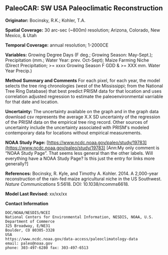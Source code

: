 ## PaleoCAR: SW USA Paleoclimatic Reconstruction

**Originator:** Bocinsky, R.K.; Kohler, T.A.

**Spatial Coverage:** 30 arc-sec (~800m) resolution; Arizona, Colorado, New Mexico, & Utah

**Temporal Coverage:** annual resolution; 1-2000CE

**Variables:** Growing Degree Days (F deg.; Growing Season: May-Sept.); Precipitation (mm.; Water Year: prev. Oct-Sept); Maize Farming Niche (Direct Precipitation; >= xxxx Growing Season F GDD & >= XXX mm. Water Year Precip.)

**Method Summary and Comments** For each pixel, for each year, the model selects the tree ring chronologies (west of the Mississippi; from the National Tree Ring Database) that best predict PRISM data for that location and uses correlation adjusted regression to estimate the paleoenvironmental varriable for that date and location.

**Uncertainty:** The uncertainty available on the graph and in the graph data download csv represents the average X.X SD uncertainty of the regression of the PRISM data on the empirical tree ring record. Other sources of uncertainty include the uncertainty associated with PRISM's modeled contemporary data for locations without empirical measurements. 

**NOAA Study Page:** [https://www.ncdc.noaa.gov/paleo/study/19783](https://www.ncdc.noaa.gov/paleo/study/19783) \[Ann:My only comment is “NOAA Study Page”. That seems less general than the other labels. Will everything have a NOAA Study Page? Is this just the entry for links more generally?]

**References:** Bocinsky, R. Kyle, and Timothy A. Kohler. 2014. A 2,000-year reconstruction of the rain-fed maize agricultural niche in the US Southwest. _Nature Communications_ 5:5618. DOI: 10.1038/ncomms6618.

**Model Last Revised:** xx/xx/xx

**Contact Information**
```
DOC/NOAA/NESDIS/NCEI
National Centers for Environmental Information, NESDIS, NOAA, U.S. Department of Commerce
325 Broadway, E/NE31
Boulder, CO 80305-3328
USA
https://www.ncdc.noaa.gov/data-access/paleoclimatology-data
email: paleo@noaa.gov
phone: 303-497-6280 fax: 303-497-6513
```
